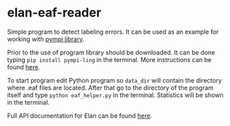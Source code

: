 # elan-eaf-reader
Simple program to detect labeling errors. It can be used as an example for working with [pympi library](https://pypi.org/project/pympi-ling/). 

   Prior to the use of program library should be downloaded. It can be done typing ```pip install pympi-ling``` in the terminal. More instructions can be found [here](https://pypi.org/project/pympi-ling/).  

   To start program edit Python program so ```data_dir``` will contain the directory where .eaf files are located. After that go to the directory of the program itself and type ```python eaf_helper.py``` in the terminal. Statistics will be shown in the terminal.

   Full API documentation for Elan can be found [here](http://dopefishh.github.io/pympi/Elan.html).  
